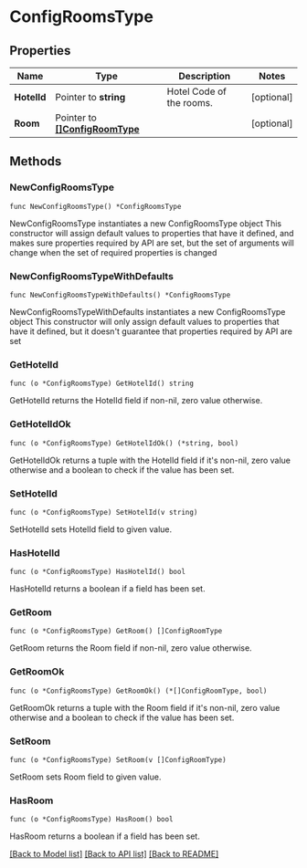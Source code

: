 # ConfigRoomsType

## Properties

Name | Type | Description | Notes
------------ | ------------- | ------------- | -------------
**HotelId** | Pointer to **string** | Hotel Code of the rooms. | [optional] 
**Room** | Pointer to [**[]ConfigRoomType**](ConfigRoomType.md) |  | [optional] 

## Methods

### NewConfigRoomsType

`func NewConfigRoomsType() *ConfigRoomsType`

NewConfigRoomsType instantiates a new ConfigRoomsType object
This constructor will assign default values to properties that have it defined,
and makes sure properties required by API are set, but the set of arguments
will change when the set of required properties is changed

### NewConfigRoomsTypeWithDefaults

`func NewConfigRoomsTypeWithDefaults() *ConfigRoomsType`

NewConfigRoomsTypeWithDefaults instantiates a new ConfigRoomsType object
This constructor will only assign default values to properties that have it defined,
but it doesn't guarantee that properties required by API are set

### GetHotelId

`func (o *ConfigRoomsType) GetHotelId() string`

GetHotelId returns the HotelId field if non-nil, zero value otherwise.

### GetHotelIdOk

`func (o *ConfigRoomsType) GetHotelIdOk() (*string, bool)`

GetHotelIdOk returns a tuple with the HotelId field if it's non-nil, zero value otherwise
and a boolean to check if the value has been set.

### SetHotelId

`func (o *ConfigRoomsType) SetHotelId(v string)`

SetHotelId sets HotelId field to given value.

### HasHotelId

`func (o *ConfigRoomsType) HasHotelId() bool`

HasHotelId returns a boolean if a field has been set.

### GetRoom

`func (o *ConfigRoomsType) GetRoom() []ConfigRoomType`

GetRoom returns the Room field if non-nil, zero value otherwise.

### GetRoomOk

`func (o *ConfigRoomsType) GetRoomOk() (*[]ConfigRoomType, bool)`

GetRoomOk returns a tuple with the Room field if it's non-nil, zero value otherwise
and a boolean to check if the value has been set.

### SetRoom

`func (o *ConfigRoomsType) SetRoom(v []ConfigRoomType)`

SetRoom sets Room field to given value.

### HasRoom

`func (o *ConfigRoomsType) HasRoom() bool`

HasRoom returns a boolean if a field has been set.


[[Back to Model list]](../README.md#documentation-for-models) [[Back to API list]](../README.md#documentation-for-api-endpoints) [[Back to README]](../README.md)



